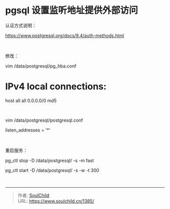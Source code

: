# pgsql 设置监听地址提供外部访问

<!--more-->
认证方式说明：

https://www.postgresql.org/docs/9.4/auth-methods.html

&nbsp;

修改：

vim /data/postgresql/pg_hba.conf

# IPv4 local connections:
host all all 0.0.0.0/0 md5

&nbsp;

vim /data/postgresql/postgresql.conf

listen_addresses = '*'

&nbsp;

重启服务：

pg_ctl stop -D /data/postgresql/ -s -m fast

pg_ctl start -D /data/postgresql/ -s -w -t 300

&nbsp;


---

> 作者: [SoulChild](https://www.soulchild.cn)  
> URL: https://www.soulchild.cn/1385/  


